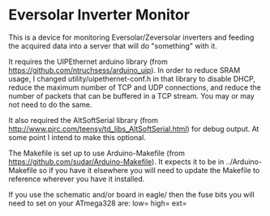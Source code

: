 Eversolar Inverter Monitor
==========================

This is a device for monitoring Eversolar/Zeversolar inverters and
feeding the acquired data into a server that will do "something" with
it.

It requires the UIPEthernet arduino library (from
https://github.com/ntruchsess/arduino_uip). In order to reduce SRAM
usage, I changed utility/uipethernet-conf.h in that library to disable
DHCP, reduce the maximum number of TCP and UDP connections, and reduce
the number of packets that can be buffered in a TCP stream. You may or
may not need to do the same.

It also required the AltSoftSerial library (from
http://www.pjrc.com/teensy/td_libs_AltSoftSerial.html) for debug
output. At some point I intend to make this optional.

The Makefile is set up to use Arduino-Makefile (from
https://github.com/sudar/Arduino-Makefile). It expects it to be in
../Arduino-Makefile so if you have it elsewhere you will need to
update the Makefile to reference wherever you have it installed.

If you use the schematic and/or board in eagle/ then the fuse bits you
will need to set on your ATmega328 are: low= high= ext=
